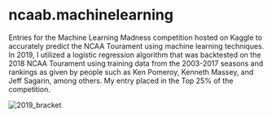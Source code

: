 # ncaab.machinelearning
Entries for the Machine Learning Madness competition hosted on Kaggle to accurately predict the NCAA Tourament using machine learning techniques. In 2019, I utilized a logistic regression algorithm that was backtested on the 2018 NCAA Tourament using training data from the 2003-2017 seasons and rankings as given by people such as Ken Pomeroy, Kenneth Massey, and Jeff Sagarin, among others. My entry placed in the Top 25% of the competition.

![2019_bracket](https://i.imgur.com/flHSBeY.png)

